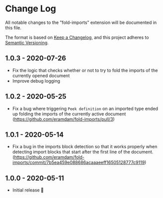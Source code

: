 # Change Log

All notable changes to the "fold-imports" extension will be documented in this file.

The format is based on [Keep a Changelog](https://keepachangelog.com/en/1.0.0/),
and this project adheres to [Semantic Versioning](https://semver.org/spec/v2.0.0.html).

## 1.0.3 - 2020-07-26

- Fix the logic that checks whether or not to try to fold the imports of the currently opened document
- Improve debug logging

## 1.0.2 - 2020-05-25

- Fix a bug where triggering `Peek definition` on an imported type ended up folding the imports of the currently active document (https://github.com/eramdam/fold-imports/pull/3)

## 1.0.1 - 2020-05-14

- Fix a bug in the imports block detection so that it works properly when detecting import blocks that start after the first line of the document. (https://github.com/eramdam/fold-imports/commit/7b5ea459e088686acaaaeeff16505128777c9119)

## 1.0.0 - 2020-05-11

- Initial release 🎉
